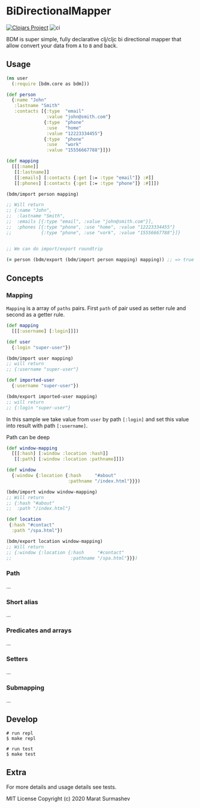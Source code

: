 # BiDirectionalMapper

[![Clojars Project](https://img.shields.io/clojars/v/bdm.svg)](https://clojars.org/bdm)
![ci](https://github.com/aitem/bdm/workflows/CI/badge.svg)


BDM is super simple, fully declarative clj/cljc bi directional mapper that allow convert your data from `A` to `B` and back.

## Usage

``` clj
(ns user
  (:require [bdm.core as bdm]))

(def person
  {:name "John"
   :lastname "Smith"
   :contacts [{:type  "email"
               :value "john@smith.com"}
              {:type  "phone"
               :use   "home"
               :value "12223334455"}
			  {:type  "phone"
			   :use   "work"
			   :value "15556667788"}]})

(def mapping
  [[[:name]]
   [[:lastname]]
   [[:emails] [:contacts {:get [:= :type "email"]} :#]]
   [[:phones] [:contacts {:get [:= :type "phone"]} :#]]])

(bdm/import person mapping)

;; Will return
;; {:name "John",
;;  :lastname "Smith",
;;  :emails [{:type "email", :value "john@smith.com"}],
;;  :phones [{:type "phone", :use "home", :value "12223334455"}
;;           {:type "phone", :use "vork", :value "15556667788"}]}


;; We can do import/export roundtrip

(= person (bdm/export (bdm/import person mapping) mapping)) ;; => true

```

## Concepts

### Mapping

`Mapping` is a array of `paths` pairs. First `path` of pair used as setter rule and second as a getter rule.

``` clj
(def mapping
  [[[:username] [:login]]])

(def user
  {:login "super-user"})

(bdm/import user mapping)
;; will return
;; {:username "super-user"}

(def imported-user
  {:username "super-user"})

(bdm/export imported-user mapping)
;; will return
;; {:login "super-user"}
```

In this sample we take value from `user` by path `[:login]` and set this value into result with path `[:username]`.

Path can be deep

``` clj
(def window-mapping
  [[[:hash] [:window :location :hash]]
   [[:path] [:window :location :pathname]]])

(def window
  {:window {:location {:hash     "#about"
                       :pathname "/index.html"}}})

(bdm/import window window-mapping)
;; Will return
;; {:hash "#about"
;;  :path "/index.html"}

(def location
 {:hash "#contact"
  :path "/spa.html"})

(bdm/export location window-mapping)
;; Will return
;; {:window {:location {:hash     "#contact"
;;                      :pathname "/spa.html"}}})
```



### Path
...

### Short alias
...

### Predicates and arrays
...

### Setters
...

### Submapping
...



## Develop

```
# run repl
$ make repl

# run test
$ make test
```

## Extra

For more details and usage details see tests.



MIT License Copyright (c) 2020 Marat Surmashev
